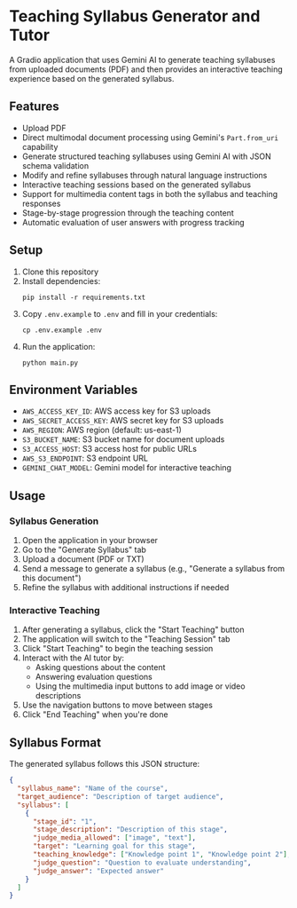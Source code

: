 # Teaching Syllabus Generator and Tutor

A Gradio application that uses Gemini AI to generate teaching syllabuses from uploaded documents (PDF) and then provides an interactive teaching experience based on the generated syllabus.

## Features

- Upload PDF
- Direct multimodal document processing using Gemini's `Part.from_uri` capability
- Generate structured teaching syllabuses using Gemini AI with JSON schema validation
- Modify and refine syllabuses through natural language instructions
- Interactive teaching sessions based on the generated syllabus
- Support for multimedia content tags in both the syllabus and teaching responses
- Stage-by-stage progression through the teaching content
- Automatic evaluation of user answers with progress tracking

## Setup

1. Clone this repository
2. Install dependencies:
   ```
   pip install -r requirements.txt
   ```
3. Copy `.env.example` to `.env` and fill in your credentials:
   ```
   cp .env.example .env
   ```
4. Run the application:
   ```
   python main.py
   ```

## Environment Variables

- `AWS_ACCESS_KEY_ID`: AWS access key for S3 uploads
- `AWS_SECRET_ACCESS_KEY`: AWS secret key for S3 uploads
- `AWS_REGION`: AWS region (default: us-east-1)
- `S3_BUCKET_NAME`: S3 bucket name for document uploads
- `S3_ACCESS_HOST`: S3 access host for public URLs
- `AWS_S3_ENDPOINT`: S3 endpoint URL
- `GEMINI_CHAT_MODEL`: Gemini model for interactive teaching 

## Usage

### Syllabus Generation

1. Open the application in your browser
2. Go to the "Generate Syllabus" tab
3. Upload a document (PDF or TXT)
4. Send a message to generate a syllabus (e.g., "Generate a syllabus from this document")
5. Refine the syllabus with additional instructions if needed

### Interactive Teaching

1. After generating a syllabus, click the "Start Teaching" button
2. The application will switch to the "Teaching Session" tab
3. Click "Start Teaching" to begin the teaching session
4. Interact with the AI tutor by:
   - Asking questions about the content
   - Answering evaluation questions
   - Using the multimedia input buttons to add image or video descriptions
5. Use the navigation buttons to move between stages
6. Click "End Teaching" when you're done

## Syllabus Format

The generated syllabus follows this JSON structure:

```json
{
  "syllabus_name": "Name of the course",
  "target_audience": "Description of target audience",
  "syllabus": [
    {
      "stage_id": "1",
      "stage_description": "Description of this stage",
      "judge_media_allowed": ["image", "text"],
      "target": "Learning goal for this stage",
      "teaching_knowledge": ["Knowledge point 1", "Knowledge point 2"],
      "judge_question": "Question to evaluate understanding",
      "judge_answer": "Expected answer"
    }
  ]
}
```
